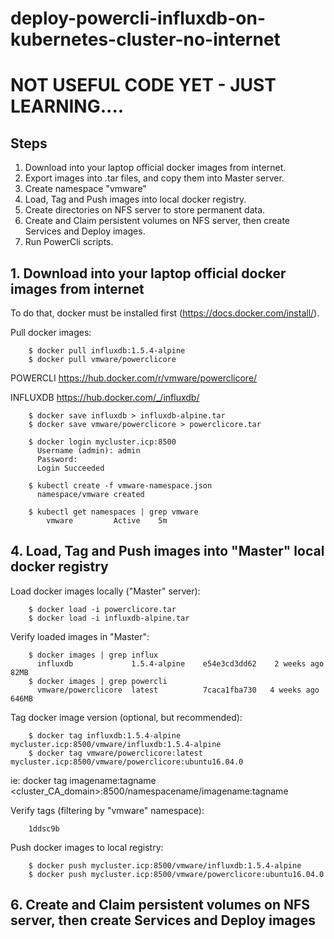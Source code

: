 # deploy-powercli-influxdb-on-kubernetes-cluster-no-internet

# NOT USEFUL CODE YET - JUST LEARNING....

## Steps
1. Download into your laptop official docker images from internet.
2. Export images into .tar files, and copy them into Master server.
3. Create namespace "vmware"
4. Load, Tag and Push images into local docker registry.
5. Create directories on NFS server to store permanent data.
6. Create and Claim persistent volumes on NFS server, then create Services and Deploy images.
7. Run PowerCli scripts.


## 1. Download into your laptop official docker images from internet
To do that, docker must be installed first (https://docs.docker.com/install/).

Pull docker images:
```
    $ docker pull influxdb:1.5.4-alpine
    $ docker pull vmware/powerclicore
```

POWERCLI
https://hub.docker.com/r/vmware/powerclicore/

INFLUXDB
https://hub.docker.com/_/influxdb/


```
    $ docker save influxdb > influxdb-alpine.tar
    $ docker save vmware/powerclicore > powerclicore.tar
```

```
    $ docker login mycluster.icp:8500
      Username (admin): admin
      Password:
      Login Succeeded

    $ kubectl create -f vmware-namespace.json
      namespace/vmware created

    $ kubectl get namespaces | grep vmware
        vmware         Active    5m

```

## 4. Load, Tag and Push images into "Master" local docker registry

Load docker images locally ("Master" server):
```
    $ docker load -i powerclicore.tar
    $ docker load -i influxdb-alpine.tar
```

Verify loaded images in "Master":
```
    $ docker images | grep influx
      influxdb             1.5.4-alpine    e54e3cd3dd62    2 weeks ago    82MB
    $ docker images | grep powercli
      vmware/powerclicore  latest          7caca1fba730   4 weeks ago    646MB
```

Tag docker image version (optional, but recommended):
```
    $ docker tag influxdb:1.5.4-alpine mycluster.icp:8500/vmware/influxdb:1.5.4-alpine
    $ docker tag vmware/powerclicore:latest mycluster.icp:8500/vmware/powerclicore:ubuntu16.04.0
```
  ie: docker tag imagename:tagname <cluster_CA_domain>:8500/namespacename/imagename:tagname

Verify tags (filtering by "vmware" namespace):
```
    1ddsc9b
```

Push docker images to local registry:
```
    $ docker push mycluster.icp:8500/vmware/influxdb:1.5.4-alpine
    $ docker push mycluster.icp:8500/vmware/powerclicore:ubuntu16.04.0
```

## 6. Create and Claim persistent volumes on NFS server, then create Services and Deploy images
